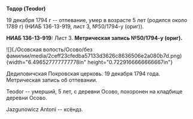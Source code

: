 **Тодор (Teodor)**

19 декабря 1794 г -- отпевание, умер в возрасте 5 лет (родился около
1789 г) (НИАБ 136-13-919, лист 3, №50/1794-у (ориг)).

**НИАБ 136-13-919:** Лист 3. **Метрическая запись №50/1794-у (ориг).**

![](./Осовская волость/Осово/без фамилии/media/2ceff23cfedba57133d3626c8636506e2a080b7d.png){width="6.496527777777778in"
height="0.7229166666666667in"}

Дедиловичская Покровская церковь. 19 декабря 1794 года. Метрическая
запись об отпевании.

Teodor -- умерший, 5 лет, с деревни Осово, похоронен на кладбище деревни
Осово.

Jazgunowicz Antoni -- ксёндз.
